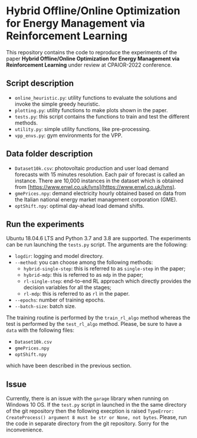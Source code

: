 # Hybrid Offline/Online Optimization for Energy Management via Reinforcement Learning

 
This repository contains the code to reproduce the experiments of the paper **Hybrid Offline/Online Optimization for Energy
Management via Reinforcement Learning** under review at CPAIOR-2022 conference.

## Script description
* `online_heuristic.py`: utility functions to evaluate the solutions and invoke the simple
                         greedy heuristic.
* `plotting.py`: utility functions to make plots shown in the paper.
* `tests.py`: this script contains the functions to train and test the different methods.
* `utility.py`: simple utility functions, like pre-processing.
* `vpp_envs.py`: gym environments for the VPP.

## Data folder description
* `Dataset10k.csv`: photovoltaic production and user load demand forecasts with 15 minutes
                    resolution. Each pair of forecast is called an instance. There are 
                    10,000 instances in the dataset which is obtained from 
                    [https://www.enwl.co.uk/lvns](https://www.enwl.co.uk/lvns).
* `gmePrices.npy`:  demand electricity hourly obtained based on data from the Italian national energy 
                    market management corporation (GME).
* `optShift.npy`: optimal day-ahead load demand shifts.

## Run the experiments
Ubuntu 18.04.6 LTS and Python 3.7 and 3.8 are supported.
The experiments can be run launching the `tests.py` script. The arguments are the following:
* `logdir`: logging and model directory.
* `--method`: you can choose among the following methods:
  * `hybrid-single-step`: this is referred to as `single-step` in the paper;
  * `hybrid-mdp`: this is referred to as `mdp` in the paper;
  * `rl-single-step`: end-to-end RL approach which directly provides the decision variables for 
                      all the stages;
  * `rl-mdp`: this is referred to as `rl` in the paper.
* `--epochs`: number of training epochs.
* `--batch-size`: batch size.
  
The training routine is performed by the `train_rl_algo` method whereas the test is performed by
the `test_rl_algo` method. Please, be sure to have a `data` with the following files:
* `Dataset10k.csv`
* `gmePrices.npy`
* `optShift.npy`

which have been described in the previous section.

## Issue
Currently, there is an issue with the `garage` library when running on Windows 10 OS. If the `test.py` script in launched in the 
the same directory of the git repository then the following execption is raised
`TypeError: CreateProcess() argument 8 must be str or None, not bytes`.
Please, run the code in separate directory from the git repository. Sorry for the inconvenience.


            

